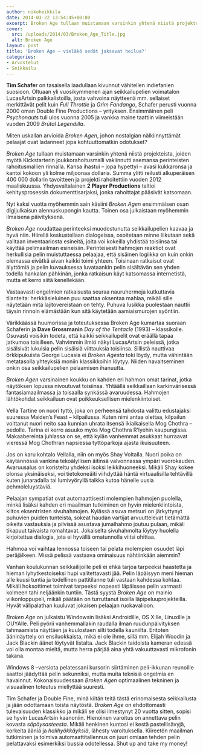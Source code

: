 ```yaml
---
author: nikoheikkila
date: 2014-03-22 13:54:45+00:00
excerpt: Broken Age tullaan muistamaan varsinkin yhtenä niistä projekteista, joiden myötä Kickstarterin joukkorahoitusmalli vakiinnutti asemansa perinteisten rahoitusmallien rinnalla, mutta nostaako se point & click -tyylilajin jälleen vanhaan suosioonsa ulos indiepiireistä?
cover:
  src: /uploads/2014/03/Broken_Age_Title.jpg
  alt: Broken Age
layout: post
title: 'Broken Age – vieläkö sedät jaksavat heilua?'
categories:
- Arvostelut
- Seikkailu
---
```


**Tim Schafer** on tasaisella laadullaan kivunnut vähitellen indiefanien suosioon. Oltuaan yli vuosikymmenen ajan seikkailupelien voimatalon LucasArtsin palkkalistoilla, josta vahvoina näytteenä mm. sellaiset merkittävät pelit kuin _Full Throttle_ ja _Grim Fandango_, Schafer perusti vuonna 2000 oman Double Fine Productions – yrityksen. Ensimmäinen peli _Psychonauts_ tuli ulos vuonna 2005 ja vankka maine taattiin viimeistään vuoden 2009 _Brütal Legendilla_.

Miten uskallan arvioida _Broken Agen_, johon nostalgian nälkiinnyttämät pelaajat ovat ladanneet jopa kohtuuttomatkin odotukset?

_Broken Age_ tullaan muistamaan varsinkin yhtenä niistä projekteista, joiden myötä Kickstarterin joukkorahoitusmalli vakiinnutti asemansa perinteisten rahoitusmallien rinnalla. Kansa ihastui – jopa hypettyi – avasi kukkaronsa ja kantoi kokoon yli kolme miljoonaa dollaria. Summa ylitti reilusti alkuperäisen 400 000 dollarin tavoitteen ja projekti rahoitettiin vuoden 2012 maaliskuussa. Yhdysvaltalainen **2 Player Productions** taltioi kehitysprosessin dokumenttisarjaksi, jonka rahoittajat pääsivät katsomaan.

Nyt kaksi vuotta myöhemmin sain käsiini _Broken Agen_ ensimmäisen osan digijulkaisun alennuskupongin kautta. Toinen osa julkaistaan myöhemmin ilmaisena päivityksenä.

_Broken Age_ noudattaa perinteeksi muodostunutta seikkailupelien kaavaa ja hyvä niin. Hiirellä keskustellaan dialogeissa, osoitetaan minne liikutaan sekä valitaan inventaariosta esineitä, joita voi kokeilla yhdistää toisiinsa tai käyttää pelimaailman esineisiin. Perinteisesti hahmojen reaktiot ovat herkullisia pelin muistuttaessa pelaajaa, että sisäinen logiikka on kuin onkin olemassa eivätkä aivan kaikki toimi yhteen. Toisinaan ratkaisut ovat älyttömiä ja pelin kuvauksessa luvataankin pelin sisältävän sen yhden todella hankalan pähkinän, jonka ratkaisun käyt katsomassa internetistä, mutta et kerro siitä kenellekään.

Vastaavasti ongelmien ratkaisusta seuraa nauruhermoja kutkuttavia tilanteita: herkkäsieluinen puu saattaa oksentaa mahlaa, mikäli sille näytetään mitä lajitovereistaan on tehty. Puhuva lusikka puolestaan nauttii täysin rinnoin elämästään kun sitä käytetään aamiaismurojen syöntiin.

Värikkäässä huumorissa ja toteutuksessa Broken Age kumartaa suoraan Schaferin ja **Dave Grossmanin** _Day of the Tentacle_ (1993) – klassikolle. Osuvasti voisikin todeta, että kaikki seikkailupelit ovat eräällä tapaa jatkumoa toisilleen. Vahvimmin ilmiö näkyi LucasArtsin peleissä, jotka sisälsivät lukuisia pelin sisäisiä viittauksia toisiinsa. Sillistä nauttivaa örkkipukuista George Lucasia ei _Broken Agesta_ toki löydy, mutta vähintään metatasolla yhteyksiä moniin klassikkoihin löytyy. Niiden havaitseminen onkin osa seikkailupelien pelaamisen ihanuutta.

_Broken Agen_ varsinainen koukku on kahden eri hahmon omat tarinat, jotka näytöksen lopussa nivoutuvat toisiinsa. Yhtäällä seikkaillaan karkinvärisessä fantasiamaailmassa ja toisaalla synkässä avaruudessa. Hahmojen lähtökohdat seikkailuun ovat poikkeuksellisen mielenkiintoiset.

Vella Tartine on nuori tyttö, joka on perheensä tahdosta valittu edustajaksi suuressa Maiden’s Feast – kilpailussa. Kuten nimi antaa olettaa, kilpailun voittanut nuori neito saa kunnian uhrata itsensä ikiaikaisella Mog Chothra – pedolle. Tarina ei kerro asuuko myös Mog Chothra R’lyehin kaupungissa. Makaabereinta juhlassa on se, että kylän vanhemmat asukkaat hurraavat vieressä Mog Chothran napsiessa tyttöparkoja ajasta ikuisuuteen.

Jos on karu kohtalo Vellalla, niin on myös Shay Voltalla. Nuori poika on käytännössä vankina tekoälyllisen äitinsä valvonnassa ympäri vuorokauden. Avaruusalus on koristeltu yhdeksi isoksi leikkihuoneeksi. Mikäli Shay kokee olonsa yksinäiseksi, voi tietokoneäiti viihdyttää häntä virtuaalisilla tehtävillä kuten junaradalla tai lumivyöryllä taikka kutoa hänelle uusia pehmoleluystäviä.

Pelaajan sympatiat ovat automaattisesti molempien hahmojen puolella, minkä lisäksi kahden eri maailman tutkiminen on hyvin mielenkiintoista, kiitos eksentristen sivuhahmojen. Kylässä asuva metsuri on järkyttynyt puhuvien puiden tunteista, sokeat haudan vartijat arvuuttelevat tietämättä oikeita vastauksia ja pilvissä asustava jumalhahmo joutuu pulaan, mikäli tikapuut taivaista romahtavat. Jokaiselta sivuhahmolta löytyy huolella kirjoitettua dialogia, jota ei hyvällä omatunnolla viitsi ohittaa.

Hahmoa voi vaihtaa lennossa toiseen tai pelata molempien osuudet läpi peräjälkeen. Missä pelissä vastaava ominaisuus nähtiinkään aiemmin?

Vanhan koulukunnan seikkailijoille peli ei ehkä tarjoa tarpeeksi haastetta ja hieman lyhytkestoiseksi hupi valitettavasti jää. Pelin läpäisyyn meni hieman alle kuusi tuntia ja todellinen pattitilanne tuli vastaan kahdessa kohtaa. Mikäli hoksottimet toimivat tarpeeksi nopeasti läpäissee pelin varmasti kolmeen tahi neljäänkin tuntiin. Tästä syystä _Broken Age_ on mainio viikonloppupeli, mikäli päätään on turruttanut isoilla läpipeluuprojekteilla. Hyvät välipalathan kuuluvat jokaisen pelaajan ruokavalioon.

_Broken Age_ on julkaistu Windowsin lisäksi Androidille, OS X:lle, Linuxille ja OUYAlle. Peli pyörii vanhemmallakin raudalla ilman ruudunpäivityksen tahmaamista näyttäen ja kuulostaen silti todella kauniilta. Eritoten ääninäyttely on ensiluokkaista, mikä ei ole ihme, sillä mm. Elijah Woodin ja Jack Blackin äänet löytyvät listalta. Jack Blackin taidoista kameran edessä voi olla montaa mieltä, mutta herra pärjää aina yhtä vakuuttavasti mikrofonin takana.

Windows 8 –versiota pelatessani kursorin siirtäminen peli-ikkunan reunoille saattoi jäädyttää pelin sekunniksi, mutta muita teknisiä ongelmia en havainnut. Kokonaisuudessaan _Broken Agen_ optimaalinen tekninen ja visuaalinen toteutus miellyttää suuresti.

Tim Schafer ja Double Fine, minä kiitän teitä tästä erinomaisesta seikkailusta ja jään odottamaan toista näytöstä. _Broken Age_ on ehdottomasti tulevaisuuden klassikko ja mikäli se olisi ilmestynyt 20 vuotta sitten, sopisi se hyvin LucasArtsin kaanoniin. Hienoinen varoitus on annettava pelin kovasta _söpöysasteesta_. Mikäli henkinen kuntosi ei kestä pastellisävyjä, korkeita ääniä ja _halihyökkäyksiä_, lähesty varoituksella. Kiireetön maailman tutkiminen ja toimiva automaattitallennus on juuri omiaan tehden pelin pelattavaksi esimerkiksi bussia odotellessa. Shut up and take my money!
